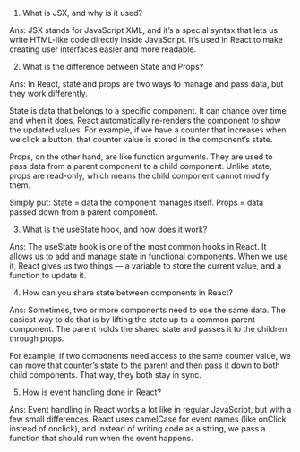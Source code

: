 1. What is JSX, and why is it used?

Ans: JSX stands for JavaScript XML, and it’s a special syntax that lets us write HTML-like code directly inside JavaScript. It’s used in React to make creating user interfaces easier and more readable.

2. What is the difference between State and Props?

Ans: In React, state and props are two ways to manage and pass data, but they work differently.

State is data that belongs to a specific component. It can change over time, and when it does, React automatically re-renders the component to show the updated values. For example, if we have a counter that increases when we click a button, that counter value is stored in the component’s state.

Props, on the other hand, are like function arguments. They are used to pass data from a parent component to a child component. Unlike state, props are read-only, which means the child component cannot modify them.

Simply put:
State = data the component manages itself.
Props = data passed down from a parent component.

3. What is the useState hook, and how does it work?

Ans: The useState hook is one of the most common hooks in React. It allows us to add and manage state in functional components. When we use it, React gives us two things — a variable to store the current value, and a function to update it.

4. How can you share state between components in React?

Ans: Sometimes, two or more components need to use the same data. The easiest way to do that is by lifting the state up to a common parent component. The parent holds the shared state and passes it to the children through props.

For example, if two components need access to the same counter value, we can move that counter’s state to the parent and then pass it down to both child components. That way, they both stay in sync.

5. How is event handling done in React?

Ans: Event handling in React works a lot like in regular JavaScript, but with a few small differences. React uses camelCase for event names (like onClick instead of onclick), and instead of writing code as a string, we pass a function that should run when the event happens.
